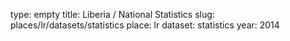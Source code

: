 type: empty
title: Liberia / National Statistics
slug: places/lr/datasets/statistics
place: lr
dataset: statistics
year: 2014
